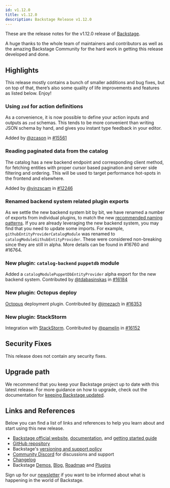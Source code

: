 ```yaml
---
id: v1.12.0
title: v1.12.0
description: Backstage Release v1.12.0
---
```


These are the release notes for the v1.12.0 release of [Backstage](https://backstage.io/).

A huge thanks to the whole team of maintainers and contributors as well as the amazing Backstage Community for the hard work in getting this release developed and done.

## Highlights

This release mostly contains a bunch of smaller additions and bug fixes, but on top of that, there’s also some quality of life improvements and features as listed below. Enjoy!

### Using `zod` for action definitions

As a convenience, it is now possible to define your action inputs and outputs as `zod` schemas. This tends to be more convenient than writing JSON schema by hand, and gives you instant type feedback in your editor.

Added by [@zcason](https://github.com/zcason) in [#15561](https://github.com/backstage/backstage/pull/15561)

### Reading paginated data from the catalog

The catalog has a new backend endpoint and corresponding client method, for fetching entities with proper cursor based pagination and server side filtering and ordering. This will be used to target performance hot-spots in the frontend and elsewhere.

Added by [@vinzscam](https://github.com/vinzscam) in [#12246](https://github.com/backstage/backstage/pull/12246)

### Renamed backend system related plugin exports

As we settle the new backend system bit by bit, we have renamed a number of exports from individual plugins, to match the new [recommended naming patterns](https://backstage.io/docs/backend-system/architecture/naming-patterns). If you are already leveraging the new backend system, you may find that you need to update some imports. For example, `githubEntityProviderCatalogModule` was renamed to `catalogModuleGithubEntityProvider`. These were considered non-breaking since they are still in alpha. More details can be found in #16760 and #16764.

### New plugin: `catalog-backend` `puppetdb` module

Added a `catalogModulePuppetDbEntityProvider` alpha export for the new backend system. Contributed by [@tdabasinskas](https://github.com/tdabasinskas) in [#16184](https://github.com/backstage/backstage/pull/16184)

### New plugin: Octopus deploy

[Octopus](https://octopus.com) deployment plugin. Contributed by [@jmezach](https://github.com/jmezach) in [#16353](https://github.com/backstage/backstage/pull/16353)

### New plugin: StackStorm

Integration with [StackStorm](https://stackstorm.com). Contributed by [@pamelin](https://github.com/pamelin) in [#16152](https://github.com/backstage/backstage/pull/16152)

## Security Fixes

This release does not contain any security fixes.

## Upgrade path

We recommend that you keep your Backstage project up to date with this latest release. For more guidance on how to upgrade, check out the documentation for [keeping Backstage updated](https://backstage.io/docs/getting-started/keeping-backstage-updated).

## Links and References

Below you can find a list of links and references to help you learn about and start using this new release.

- [Backstage official website](https://backstage.io/), [documentation](https://backstage.io/docs/), and [getting started guide](https://backstage.io/docs/getting-started/)
- [GitHub repository](https://github.com/backstage/backstage)
- Backstage's [versioning and support policy](https://backstage.io/docs/overview/versioning-policy)
- [Community Discord](https://discord.gg/backstage-687207715902193673) for discussions and support
- [Changelog](https://github.com/backstage/backstage/tree/master/docs/releases/v1.12.0-changelog.md)
- Backstage [Demos](https://backstage.io/demos), [Blog](https://backstage.io/blog), [Roadmap](https://backstage.io/docs/overview/roadmap) and [Plugins](https://backstage.io/plugins)

Sign up for our [newsletter](https://mailchi.mp/spotify/backstage-community) if you want to be informed about what is happening in the world of Backstage.
